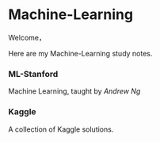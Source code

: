# Machine-Learning
Welcome，

Here are my Machine-Learning study notes.
### ML-Stanford
Machine Learning, taught by *Andrew Ng*
### Kaggle
A collection of Kaggle solutions.
